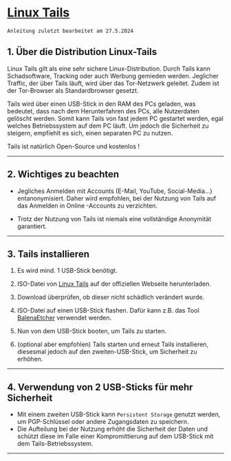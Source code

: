 # [Linux Tails](https://tails.net/)

`Anleitung zuletzt bearbeitet am 27.5.2024`


## 1. Über die Distribution Linux-Tails

Linux Tails gilt als eine sehr sichere Linux-Distribution. Durch Tails kann Schadsoftware, Tracking oder auch Werbung gemieden werden.
Jeglicher Traffic, der über Tails läuft, wird über das Tor-Netzwerk geleitet. Zudem ist der Tor-Browser als Standardbrowser gesetzt.

Tails wird über einen USB-Stick in den RAM des PCs geladen, was bedeutet, dass nach dem Herunterfahren des PCs, alle Nutzerdaten gelöscht werden.
Somit kann Tails von fast jedem PC gestartet werden, egal welches Betriebssystem auf dem PC läuft. Um jedoch die Sicherheit zu steigern, empfiehlt es sich, einen separaten PC zu nutzen.


Tails ist natürlich Open-Source und kostenlos !


-----------------------------------------------------------------------------------------------------------------

## 2. Wichtiges zu beachten
- Jegliches Anmelden mit Accounts (E-Mail, YouTube, Social-Media...) entanonymisiert. Daher wird empfohlen, bei der Nutzung von Tails auf das Anmelden in Online -Accounts zu verzichten.

- Trotz der Nutzung von Tails ist niemals eine vollständige Anonymität garantiert.


-----------------------------------------------------------------------------------------------------------------


## 3. Tails installieren


1. Es wird mind. 1 USB-Stick benötigt.

2. ISO-Datei von [Linux Tails](https://tails.net/) auf der offiziellen Webseite herunterladen.

3. Download überprüfen, ob dieser nicht schädlich verändert wurde.

4. ISO-Datei auf einen USB-Stick flashen. Dafür kann z.B. das Tool [BalenaEtcher](https://etcher.balena.io/) verwendet werden. 

5. Nun von dem USB-Stick booten, um Tails zu starten.

6. (optional aber empfohlen)
Tails starten und erneut Tails installieren, diesesmal jedoch auf den zweiten-USB-Stick, um Sicherheit zu erhöhen.


-----------------------------------------------------------------------------------------------------------------


## 4. Verwendung von 2 USB-Sticks für mehr Sicherheit

- Mit einem zweiten USB-Stick kann `Persistent Storage` genutzt werden, um PGP-Schlüssel oder andere Zugangsdaten zu speichern.
- Die Aufteilung bei der Nutzung erhöht die Sicherheit der Daten und schützt diese im Falle einer Kompromittierung auf dem USB-Stick mit dem Tails-Betriebssystem.


-----------------------------------------------------------------------------------------------------------------
